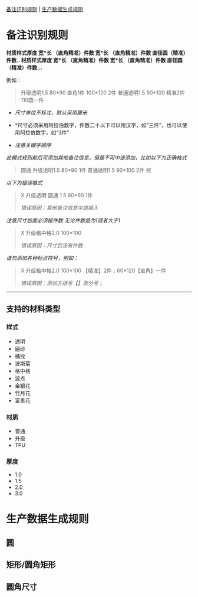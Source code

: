 [备注识别规则](#备注识别规则) |
[生产数据生成规则](#生产数据生成规则)

# 备注识别规则
**材质样式厚度 宽\*长 （直角精准）件数 宽\*长 （直角精准）件数 直径圆（精准）件数.. 材质样式厚度 宽\*长 （直角精准）件数 宽\*长 （直角精准）件数 直径圆（精准）件数...**

例如：
> 升级透明1.5 80\*90 直角1件 100*120 2件 普通透明1.5 90\*100 精准2件 110圆一件

- *尺寸单位不标注，默认采用厘米*

- *尺寸必须采用阿拉伯数字，件数二十以下可以用汉字，如“三件”，也可以使用阿拉伯数字，如“3件”

- *注意关键字顺序*

*此模式规则前后可添加其他备注信息，但是不可中途添加，比如以下为正确格式*

> 圆通 升级透明1.5 80\*90 1件 普通透明1.5 90\*100 2件 祝

*以下为错误格式*
> X 升级透明 圆通 1.5 80\*90 1件 
> 
> *错误原因：其他备注信息中途插入*
> 
*注意尺寸后面必须接件数 无论件数是为1或者大于1*
> X 升级格中格2.0 100\*100 
> 
> *错误原因：尺寸后没有件数*
> 
*请勿添加各种标点符号，例如：*
> X 升级格中格2.0 100\*100 【精准】2件；60*120【直角】一件
> 
> *错误原因：添加方括号【】及分号；*
___
## 支持的材料类型
### 样式
- 透明
- 磨砂
- 橘纹
- 波斯菊
- 格中格
- 波点
- 金银花
- 竹月花
- 富贵花
  
### 材质
- 普通
- 升级
- TPU

### 厚度
- 1.0
- 1.5
- 2.0
- 3.0

# 生产数据生成规则
## 圆
## 矩形/圆角矩形
## 圆角尺寸
